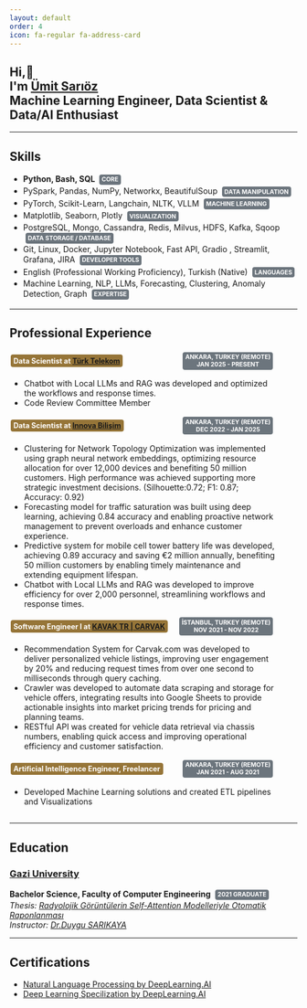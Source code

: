 ```yaml
---
layout: default
order: 4 
icon: fa-regular fa-address-card
---
```


<style>
     .container {
            display: flex;
            justify-content: space-between;
            align-items: center;
            padding: 0.1rem;
            width: 92%;
            flex-wrap: wrap; /* Make the layout responsive */
        }

        .my-badge-title {
            display: inline-block;
            padding: 0.25em 0.4em;
            height: fit-content;
            font-size: 90%;
            font-weight: bold; /* Kalın yazı */
            color: #fff;
            background-color: rgb(150, 117, 56); /* Secondary arka plan */
            border-radius: 0.25rem;
            vertical-align: middle; /* Orta hizalama */
        }

        .my-badge {
            display: inline-block;
            padding: 0.25em 0.4em;
            height: fit-content;
            font-size: 75%;
            font-weight: bold; /* Kalın yazı */
            text-transform: uppercase; /* Büyük harf */
            color: #fff;
            text-align: center;
            background-color: #6c757d; /* Secondary arka plan */
            border-radius: 0.25rem;
            vertical-align: middle; /* Orta hizalama */
            margin: 0.1rem 0.25rem; /* ml-3: Sola boşluk */
        }

        @media (max-width: 768px) {
            .container {
                flex-direction: column; /* Stack items on small screens */
                align-items: flex-start;
                margin:0;
            }

            .my-badge {
                text-align: left; /* Adjust alignment for small screens */
                margin: 0.5rem 0;
            }
        }
</style>
<h2>
    Hi,&#128075;
    <br />
    I'm
    <a href="https://www.linkedin.com/in/umitsarioz"
      ><strong>Ümit Sarıöz</strong></a>
      <br>
      Machine Learning Engineer, Data Scientist & Data/AI Enthusiast
  </h2>
  <hr>
<div style='float:right; margin:1rem;'>
<a href="/assets/UmitSariozResume.pdf" download class="download-button"><i class="fa fa-download" aria-hidden="true"></i></a>
</div>

## Skills
- <b> Python, Bash, SQL <span class="my-badge" style="float:none;"> Core </span> </b>
- PySpark, Pandas, NumPy, Networkx, BeautifulSoup <b>  <span class="my-badge" style="float:none;"> Data Manipulation </span> </b>
- PyTorch, Scikit-Learn, Langchain, NLTK, VLLM <b> <span class="my-badge" style="float:none;">  Machine Learning </span></b>
- Matplotlib, Seaborn, Plotly <b> <span class="my-badge" style="float:none;">  Visualization </span></b>
- PostgreSQL, Mongo, Cassandra, Redis, Milvus, HDFS, Kafka, Sqoop <b> <span class="my-badge" style="float:none;">  Data Storage / Database </span></b>
- Git, Linux, Docker, Jupyter Notebook, Fast API, Gradio , Streamlit, Grafana, JIRA <b> <span class="my-badge" style="float:none;">  Developer Tools </span></b>
- English (Professional Working Proficiency), Turkish (Native) <b> <span class="my-badge" style="float:none;">  Languages </span></b>
- Machine Learning, NLP, LLMs, Forecasting, Clustering, Anomaly Detection, Graph <b> <span class="my-badge" style="float:none;">  Expertise </span></b>

---

## Professional Experience

<div class="container">
 <div class="my-badge-title"> Data Scientist at <a href="https://www.turktelekom.com.tr/en/about-us/details?p=tab8"><b>Türk Telekom </b></a></div>
  <div class="my-badge"> Ankara, Turkey (Remote)<br>Jan 2025 - Present </div>
  
  <ul>
    <li>Chatbot with Local LLMs and RAG was developed and optimized the workflows and response times.</li>
    <li>Code Review Committee Member</li>
  </ul>

  <div class="my-badge-title"> Data Scientist at <a href="https://www.innova.com.tr/en/about"><b>Innova Bilişim </b></a></div>
  <div class="my-badge"> Ankara, Turkey (Remote)<br>Dec 2022 - Jan 2025 </div>
  
  <ul>
    <li>Clustering for Network Topology Optimization was implemented using graph neural network embeddings,
    optimizing resource allocation for over 12,000 devices and benefiting 50 million customers. High performance
    was achieved supporting more strategic investment decisions. (Silhouette:0.72; F1: 0.87; Accuracy: 0.92)</li>
    <li>Forecasting model for traffic saturation was built using deep learning, achieving 0.84 accuracy and enabling
    proactive network management to prevent overloads and enhance customer experience.</li>
    <li>Predictive system for mobile cell tower battery life was developed, achieving 0.89 accuracy and saving €2 million
    annually, benefiting 50 million customers by enabling timely maintenance and extending equipment lifespan.</li> 
        <li>Chatbot with Local LLMs and RAG was developed to improve efficiency for over 2,000 personnel, streamlining
    workflows and response times.</li>
  </ul>

  <div class="my-badge-title"> Software Engineer I at <a href="https://www.kavak.com/ae/about-us"><b>KAVAK TR | CARVAK </b></a></div>
  <div class="my-badge"> İstanbul, Turkey (Remote)<br>Nov 2021 - Nov 2022</div>

  <ul>
    <li>Recommendation System for Carvak.com was developed to deliver personalized vehicle listings, improving user
    engagement by 20% and reducing request times from over one second to milliseconds through query caching.</li>
    <li>Crawler was developed to automate data scraping and storage for vehicle offers, integrating results into Google
    Sheets to provide actionable insights into market pricing trends for pricing and planning teams.</li>
    <li>RESTful API was created for vehicle data retrieval via chassis numbers, enabling quick access and improving
    operational efficiency and customer satisfaction.</li>
  </ul>


  <div class="my-badge-title">Artificial Intelligence Engineer, Freelancer </div>
  <div class="my-badge">Ankara, Turkey (Remote)<br>Jan 2021 - Aug 2021</div>
  <ul>
    <li>Developed Machine Learning solutions and created ETL pipelines and Visualizations </li>
  </ul>
</div>


---

## Education
### [Gazi University](https://mf-bm.gazi.edu.tr/)
**Bachelor Science, Faculty of Computer Engineering**    <span class="my-badge">2021 Graduate </span><br>
<i>Thesis: [Radyolojik Görüntülerin Self-Attention Modelleriyle Otomatik Raponlanması](https://github.com/umitsarioz/ChestX-AI)</i><br>
<i>Instructor: [Dr.Duygu SARIKAYA](https://scholar.google.com/citations?user=66F5AnAAAAAJ&hl=en)</i>

---

## Certifications
- <a href="https://www.coursera.org/account/accomplishments/specialization/FRM4MKWY4M2L">Natural Language Processing by DeepLearning.AI</a> 
- <a href="https://www.coursera.org/account/accomplishments/specialization/AAU9NPBDHH4N"> Deep Learning Specilization by DeepLearning.AI</a>


